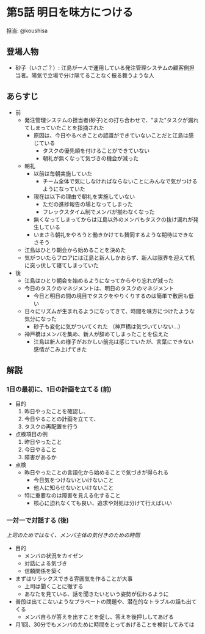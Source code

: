 # 第5話 明日を味方につける

担当: @koushisa

## 登場人物

- 砂子（いさご？）: 江島が一人で運用している発注管理システムの顧客側担当者。陽気で立場で分け隔てることなく振る舞うような人

## あらすじ

- 前
  - 発注管理システムの担当者(砂子)との打ち合わせで、"また"タスクが漏れてしまっていたことを指摘された
    - 原因は、今日やるべきことの認識ができていないことだと江島は感じている
      - タスクの優先順を付けることができていない
      - 朝礼が無くなって気づきの機会が減った
  - 朝礼
    - 以前は毎朝実施していた
      - チーム全体で気にしなければならないことにみんなで気がつけるようになっていた 
    - 現在は以下の理由で朝礼を実施していない
      - ただの進捗報告の場となってしまった
      - フレックスタイム制でメンバが揃わなくなった
    - 無くなってしまってからは江島以外のメンバもタスクの抜け漏れが発生している
    - いまさら朝礼をやろうと働きかけても賛同するような期待はできなさそう
  - 江島はひとり朝会から始めることを決めた
  - 気がついたらフロアには江島と新人しかおらず、新人は限界を迎えて机に突っ伏して寝てしまっていた
- 後
  - 江島はひとり朝会を始めるようになってからやり忘れが減った
  - 今日のタスクのマネジメントは、明日のタスクのマネジメント
    - 今日と明日の間の境目でタスクをやりくりするのは簡単で敷居も低い
  - 日々にリズムが生まれるようになってきて、時間を味方につけたような気分になった
    - 砂子も変化に気がついてくれた （神戸橋は気づいていない...）
  - 神戸橋はメンバを集め、新人が辞めてしまったことを伝えた
    - 江島は新人の様子がおかしい前兆は感じていたが、言葉にできない感情がこみ上げてきた

## 解説

### 1日の最初に、1日の計画を立てる (前)

- 目的
  1. 昨日やったことを確認し、
  2. 今日やることの計画を立てて、
  3. タスクの再配置を行う
- 点検項目の例
  1. 昨日やったこと
  2. 今日やること
  3. 障害があるか
- 点検
  - 昨日やったことの言語化から始めることで気づきが得られる
    - 今日気をつけないといけないこと
    - 他人に知らせないといけないこと
  - 特に重要なのは障害を見える化すること
    - 核心に迫れなくても良い、追求や対処は分けて行えばいい

### 一対一で対話する (後)

_上司のためではなく、メンバ主体の気付きのための時間_

- 目的
  - メンバの状況をカイゼン
  - 対話による気づき
  - 信頼関係を築く
- まずはリラックスできる雰囲気を作ることが大事
  - 上司は聞くことに徹する
  - あなたを見ている、話を聞きたいという姿勢が伝わるように
- 普段は出てこないようなプラベートの問題や、潜在的なトラブルの話も出てくる
  - メンバ自らが答えを出すことを促し、答えを後押ししてあげる
- 月1回、30分でもメンバのために時間をとってあげることを検討してみては
